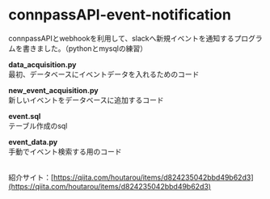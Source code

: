 # connpassAPI-event-notification

connpassAPIとwebhookを利用して、slackへ新規イベントを通知するプログラムを書きました。（pythonとmysqlの練習）  

**data_acquisition.py**  
最初、データベースにイベントデータを入れるためのコード

**new_event_acquisition.py**  
新しいイベントをデータベースに追加するコード

**event.sql**  
テーブル作成のsql

**event_data.py**  
手動でイベント検索する用のコード  
<br>

紹介サイト：[https://qiita.com/houtarou/items/d824235042bbd49b62d3](https://qiita.com/houtarou/items/d824235042bbd49b62d3)
